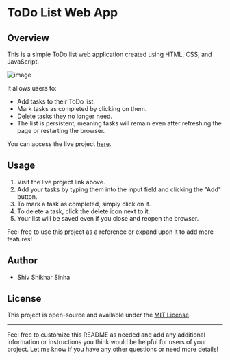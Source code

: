 # ToDo List Web App

## Overview

This is a simple ToDo list web application created using HTML, CSS, and JavaScript. 

![image](https://github.com/shivshikharsinha/To-Do-List-App/assets/64603451/82d5e6e0-48b1-41c5-a50f-f9c349470a3f)

It allows users to:
- Add tasks to their ToDo list.
- Mark tasks as completed by clicking on them.
- Delete tasks they no longer need.
- The list is persistent, meaning tasks will remain even after refreshing the page or restarting the browser.

You can access the live project [here](https://shiv-todo-app.netlify.app/).

## Usage

1. Visit the live project link above.
2. Add your tasks by typing them into the input field and clicking the "Add" button.
3. To mark a task as completed, simply click on it.
4. To delete a task, click the delete icon next to it.
5. Your list will be saved even if you close and reopen the browser.

Feel free to use this project as a reference or expand upon it to add more features!

## Author

- Shiv Shikhar Sinha

## License

This project is open-source and available under the [MIT License](LICENSE).

---

Feel free to customize this README as needed and add any additional information or instructions you think would be helpful for users of your project. Let me know if you have any other questions or need more details!
